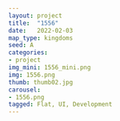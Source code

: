 ```yaml
---
layout: project
title:  "1556"
date:   2022-02-03
map_type: kingdoms
seed: A
categories:
- project
img_mini: 1556_mini.png
img: 1556.png
thumb: thumb02.jpg
carousel:
- 1556.png
tagged: Flat, UI, Development
---
```

